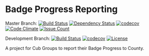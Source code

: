 # Badge Progress Reporting

Master Branch: [![Build Status](https://travis-ci.org/CubScoutCake/BadgeReporting.svg?branch=master)](https://travis-ci.org/CubScoutCake/BadgeReporting)
[![Dependency Status](https://www.versioneye.com/user/projects/59502245368b080067e6018b/badge.svg?style=flat-square)](https://www.versioneye.com/user/projects/59502245368b080067e6018b)
[![codecov](https://codecov.io/gh/CubScoutCake/BadgeReporting/branch/master/graph/badge.svg)](https://codecov.io/gh/CubScoutCake/BadgeReporting)
[![Code Climate](https://codeclimate.com/github/CubScoutCake/BadgeReporting/badges/gpa.svg)](https://codeclimate.com/github/CubScoutCake/BadgeReporting)
[![Issue Count](https://codeclimate.com/github/CubScoutCake/BadgeReporting/badges/issue_count.svg)](https://codeclimate.com/github/CubScoutCake/BadgeReporting)

Development Branch: [![Build Status](https://travis-ci.org/CubScoutCake/BadgeReporting.svg?branch=development)](https://travis-ci.org/CubScoutCake/BadgeReporting)
[![codecov](https://codecov.io/gh/CubScoutCake/BadgeReporting/branch/Development/graph/badge.svg)](https://codecov.io/gh/CubScoutCake/BadgeReporting)
[![License](https://img.shields.io/packagist/l/cakephp/app.svg?style=flat-square)](https://packagist.org/packages/cakephp/app)

A project for Cub Groups to report their Badge Progress to County.